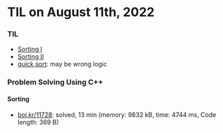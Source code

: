 # **TIL on August 11th, 2022**
### TIL
- [Sorting I](../../../Computer%20Science/Algorithm/sort-i-08-09-2022.md)
- [Sorting II](../../../Computer%20Science/Algorithm/sort-ii-08-11-2022.md)
- [quick sort](../../../Computer%20Science/Algorithm/quick-sort-08-10-2022.cpp): may be wrong logic

### Problem Solving Using C++
#### Sorting
- [boj.kr/11728](../../../Problem%20Solving/boj/Sorting/11728-08-10-2022.cpp): solved, 13 min (memory: 9832 kB, time: 4744 ms, Code length: 369 B)